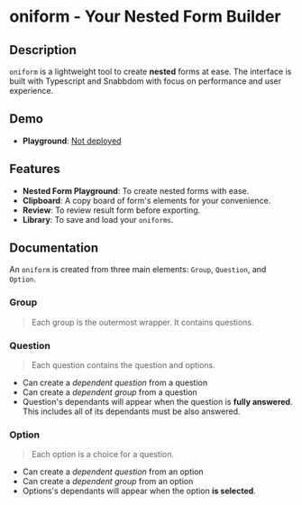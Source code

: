 # oniform - Your Nested Form Builder

## Description
`oniform` is a lightweight tool to create **nested** forms at ease. The interface is built with Typescript and Snabbdom with focus on performance and user experience.

## Demo
- **Playground**: [Not deployed](todo)

## Features
- **Nested Form Playground**: To create nested forms with ease.
- **Clipboard**: A copy board of form's elements for your convenience.
- **Review**: To review result form before exporting.
- **Library**: To save and load your `oniforms`.

## Documentation
An `oniform` is created from three main elements: `Group`, `Question`, and `Option`.
### Group 
> Each group is the outermost wrapper. It contains questions.
### Question
> Each question contains the question and options.
- Can create a *dependent question* from a question
- Can create a *dependent group* from a question
- Question's dependants will appear when the question is **fully answered**. This includes all of its dependants must be also answered.
### Option
> Each option is a choice for a question.
- Can create a *dependent question* from an option
- Can create a *dependent group* from an option
- Options's dependants will appear when the option **is selected**.

